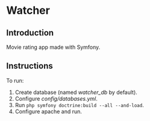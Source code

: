 Watcher
=======

Introduction
------------

Movie rating app made with Symfony.

Instructions
------------

To run:

1.  Create database (named *watcher_db* by default).
2.  Configure *config/databases.yml*.
3.  Run `php symfony doctrine:build --all --and-load`.
4.  Configure apache and run.